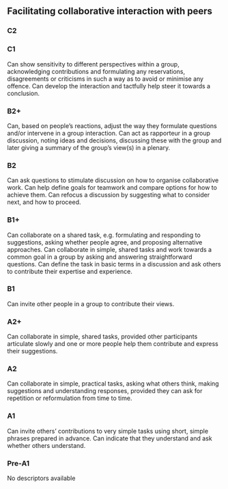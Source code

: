 ## Facilitating collaborative interaction with peers 
### C2

### C1
Can show sensitivity to different perspectives within a group, acknowledging contributions and formulating any reservations, disagreements or criticisms in such a way as to avoid or minimise any offence.
Can develop the interaction and tactfully help steer it towards a conclusion.
### B2+
Can, based on people’s reactions, adjust the way they formulate questions and/or intervene in a group interaction.
Can act as rapporteur in a group discussion, noting ideas and decisions, discussing these with the group and later giving a summary of the group’s view(s) in a plenary.
### B2
Can ask questions to stimulate discussion on how to organise collaborative work.
Can help define goals for teamwork and compare options for how to achieve them.
Can refocus a discussion by suggesting what to consider next, and how to proceed.
### B1+
Can collaborate on a shared task, e.g. formulating and responding to suggestions, asking whether people agree, and proposing alternative approaches.
Can collaborate in simple, shared tasks and work towards a common goal in a group by asking and answering straightforward questions.
Can define the task in basic terms in a discussion and ask others to contribute their expertise and experience.
### B1
Can invite other people in a group to contribute their views.
### A2+
Can collaborate in simple, shared tasks, provided other participants articulate slowly and one or more people help them contribute and express their suggestions.
### A2
Can collaborate in simple, practical tasks, asking what others think, making suggestions and understanding responses, provided they can ask for repetition or reformulation from time to time.
### A1
Can invite others’ contributions to very simple tasks using short, simple phrases prepared in advance. Can indicate that they understand and ask whether others understand.
### Pre-A1
No descriptors available